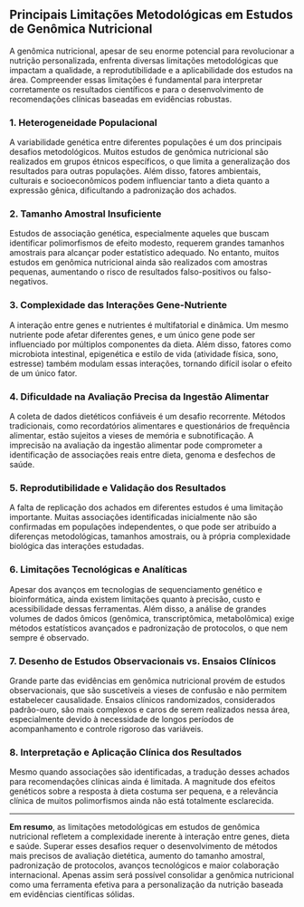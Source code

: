 
## Principais Limitações Metodológicas em Estudos de Genômica Nutricional

A genômica nutricional, apesar de seu enorme potencial para revolucionar a nutrição personalizada, enfrenta diversas limitações metodológicas que impactam a qualidade, a reprodutibilidade e a aplicabilidade dos estudos na área. Compreender essas limitações é fundamental para interpretar corretamente os resultados científicos e para o desenvolvimento de recomendações clínicas baseadas em evidências robustas.

### 1. **Heterogeneidade Populacional**

A variabilidade genética entre diferentes populações é um dos principais desafios metodológicos. Muitos estudos de genômica nutricional são realizados em grupos étnicos específicos, o que limita a generalização dos resultados para outras populações. Além disso, fatores ambientais, culturais e socioeconômicos podem influenciar tanto a dieta quanto a expressão gênica, dificultando a padronização dos achados.

### 2. **Tamanho Amostral Insuficiente**

Estudos de associação genética, especialmente aqueles que buscam identificar polimorfismos de efeito modesto, requerem grandes tamanhos amostrais para alcançar poder estatístico adequado. No entanto, muitos estudos em genômica nutricional ainda são realizados com amostras pequenas, aumentando o risco de resultados falso-positivos ou falso-negativos.

### 3. **Complexidade das Interações Gene-Nutriente**

A interação entre genes e nutrientes é multifatorial e dinâmica. Um mesmo nutriente pode afetar diferentes genes, e um único gene pode ser influenciado por múltiplos componentes da dieta. Além disso, fatores como microbiota intestinal, epigenética e estilo de vida (atividade física, sono, estresse) também modulam essas interações, tornando difícil isolar o efeito de um único fator.

### 4. **Dificuldade na Avaliação Precisa da Ingestão Alimentar**

A coleta de dados dietéticos confiáveis é um desafio recorrente. Métodos tradicionais, como recordatórios alimentares e questionários de frequência alimentar, estão sujeitos a vieses de memória e subnotificação. A imprecisão na avaliação da ingestão alimentar pode comprometer a identificação de associações reais entre dieta, genoma e desfechos de saúde.

### 5. **Reprodutibilidade e Validação dos Resultados**

A falta de replicação dos achados em diferentes estudos é uma limitação importante. Muitas associações identificadas inicialmente não são confirmadas em populações independentes, o que pode ser atribuído a diferenças metodológicas, tamanhos amostrais, ou à própria complexidade biológica das interações estudadas.

### 6. **Limitações Tecnológicas e Analíticas**

Apesar dos avanços em tecnologias de sequenciamento genético e bioinformática, ainda existem limitações quanto à precisão, custo e acessibilidade dessas ferramentas. Além disso, a análise de grandes volumes de dados ômicos (genômica, transcriptômica, metabolômica) exige métodos estatísticos avançados e padronização de protocolos, o que nem sempre é observado.

### 7. **Desenho de Estudos Observacionais vs. Ensaios Clínicos**

Grande parte das evidências em genômica nutricional provém de estudos observacionais, que são suscetíveis a vieses de confusão e não permitem estabelecer causalidade. Ensaios clínicos randomizados, considerados padrão-ouro, são mais complexos e caros de serem realizados nessa área, especialmente devido à necessidade de longos períodos de acompanhamento e controle rigoroso das variáveis.

### 8. **Interpretação e Aplicação Clínica dos Resultados**

Mesmo quando associações são identificadas, a tradução desses achados para recomendações clínicas ainda é limitada. A magnitude dos efeitos genéticos sobre a resposta à dieta costuma ser pequena, e a relevância clínica de muitos polimorfismos ainda não está totalmente esclarecida.

---

**Em resumo**, as limitações metodológicas em estudos de genômica nutricional refletem a complexidade inerente à interação entre genes, dieta e saúde. Superar esses desafios requer o desenvolvimento de métodos mais precisos de avaliação dietética, aumento do tamanho amostral, padronização de protocolos, avanços tecnológicos e maior colaboração internacional. Apenas assim será possível consolidar a genômica nutricional como uma ferramenta efetiva para a personalização da nutrição baseada em evidências científicas sólidas.
```
